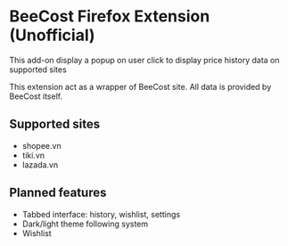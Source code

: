# BeeCost Firefox Extension (Unofficial)

This add-on display a popup on user click to display price history data on supported sites

This extension act as a wrapper of BeeCost site. All data is provided by BeeCost itself.

## Supported sites
- shopee.vn
- tiki.vn
- lazada.vn

## Planned features
- Tabbed interface: history, wishlist, settings
- Dark/light theme following system
- Wishlist